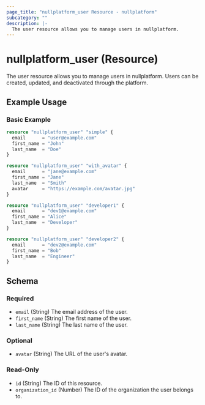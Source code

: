 ```yaml
---
page_title: "nullplatform_user Resource - nullplatform"
subcategory: ""
description: |-
  The user resource allows you to manage users in nullplatform.
---
```


# nullplatform_user (Resource)

The user resource allows you to manage users in nullplatform. Users can be created, updated, and deactivated through the platform.

## Example Usage

### Basic Example

```terraform
resource "nullplatform_user" "simple" {
  email      = "user@example.com"
  first_name = "John"
  last_name  = "Doe"
}

resource "nullplatform_user" "with_avatar" {
  email      = "jane@example.com"
  first_name = "Jane"
  last_name  = "Smith"
  avatar     = "https://example.com/avatar.jpg"
}

resource "nullplatform_user" "developer1" {
  email      = "dev1@example.com"
  first_name = "Alice"
  last_name  = "Developer"
}

resource "nullplatform_user" "developer2" {
  email      = "dev2@example.com"
  first_name = "Bob"
  last_name  = "Engineer"
}
```

<!-- schema generated by tfplugindocs -->
## Schema

### Required

- `email` (String) The email address of the user.
- `first_name` (String) The first name of the user.
- `last_name` (String) The last name of the user.

### Optional

- `avatar` (String) The URL of the user's avatar.

### Read-Only

- `id` (String) The ID of this resource.
- `organization_id` (Number) The ID of the organization the user belongs to.